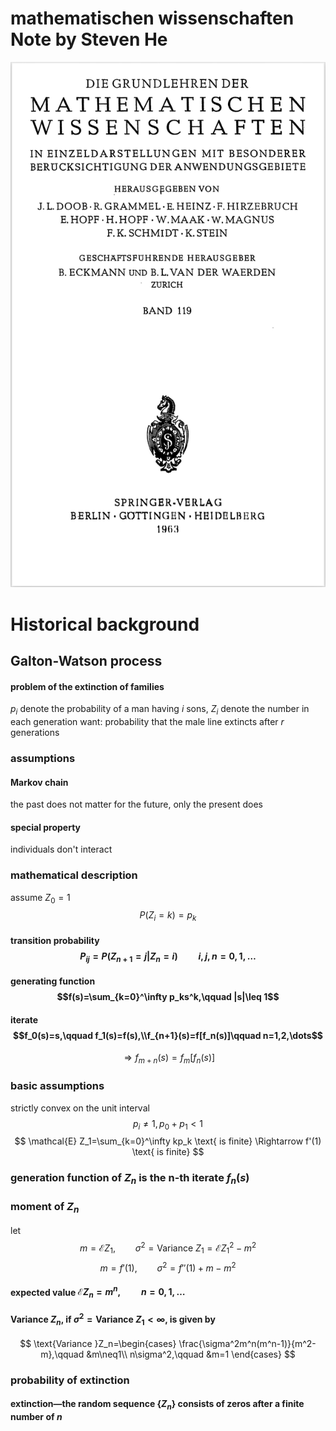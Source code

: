 <!-- title: mathematischen wissenschaften Note -->
# mathematischen wissenschaften Note by Steven He

![This note is about this book](textbookCover.png "textbook cover")

# Historical background

## Galton-Watson process

#### problem of the extinction of families
$p_i$ denote the probability of a man having $i$ sons,
$Z_i$ denote the number in each generation
want: probability that the male line extincts after $r$ generations

### assumptions

#### Markov chain
the past does not matter for the future, only the present does

#### special property
individuals don't interact

### mathematical description
assume $Z_0=1$
$$P(Z_i=k)=p_k$$

#### transition probability $$P_{ij}=P(Z_{n+1}=j|Z_n=i)\qquad i,j,n=0,1,\dots$$

#### generating function $$f(s)=\sum_{k=0}^\infty p_ks^k,\qquad |s|\leq 1$$

#### iterate $$f_0(s)=s,\qquad f_1(s)=f(s),\\f_{n+1}(s)=f[f_n(s)]\qquad n=1,2,\dots$$

$$\Rightarrow f_{m+n}(s)=f_m[f_n(s)]$$

### basic assumptions
strictly convex on the unit interval
$$p_i\neq1,p_0+p_1<1$$
$$
\mathcal{E} Z_1=\sum_{k=0}^\infty kp_k \text{ is finite}
\Rightarrow f'(1) \text{ is finite}
$$

### generation function of $Z_n$ is the n-th iterate $f_n(s)$

### moment of $Z_n$

let $$m=\mathcal{E}Z_1,\qquad \sigma^2=\text{Variance }Z_1=\mathcal{E}Z_1^2-m^2$$
$$m=f'(1),\qquad \sigma^2=f''(1)+m-m^2$$

#### expected value $\mathcal{E}Z_n=m^n,\qquad n=0,1,\dots$

#### $\text{Variance }Z_n$, if $\sigma^2=\text{Variance }Z_1<\infty$, is given by
$$
\text{Variance }Z_n=\begin{cases}
    \frac{\sigma^2m^n(m^n-1)}{m^2-m},\qquad &m\neq1\\
    n\sigma^2,\qquad &m=1
\end{cases}
$$

### probability of extinction
#### extinction—the random sequence $\{Z_n\}$ consists of zeros after a finite number of $n$
